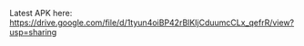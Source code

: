 Latest APK here: https://drive.google.com/file/d/1tyun4oiBP42rBlKIjCduumcCLx_qefrR/view?usp=sharing
